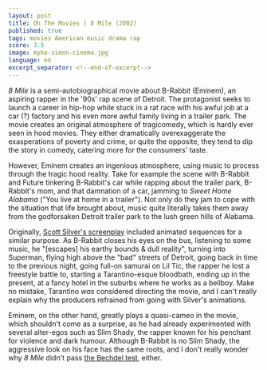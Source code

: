 ```yaml
---
layout: post
title: Oh The Movies | 8 Mile (2002)
published: true
tags: movies American music drama rap
score: 3.5
image: myke-simon-cinema.jpg
language: en
excerpt_separator: <!--end-of-excerpt-->
---
```

*8 Mile* is a semi-autobiographical movie about B-Rabbit (Eminem), an aspiring rapper in the '90s' rap scene of Detroit. The protagonist seeks to launch a career in hip-hop while stuck in a rat race with his awful job at a car (?) factory and his even more awful family living in a trailer park. The movie creates an original atmosphere of tragicomedy, which is hardly ever seen in hood movies. They either dramatically overexaggerate the exasperations of poverty and crime, or quite the opposite, they tend to dip the story in comedy, catering more for the consumers' taste.
<!--end-of-excerpt-->

However, Eminem creates an ingenious atmosphere, using music to process through the tragic hood reality. Take for example the scene with B-Rabbit and Future tinkering B-Rabbit's car while rapping about the trailer park, B-Rabbit's mom, and that damnation of a car, jamming to *Sweet Home Alabama* ("You live at home in a trailer"). Not only do they jam to cope with the situation that life brought about, music quite literally takes them away from the godforsaken Detroit trailer park to the lush green hills of Alabama.

Originally, <a href="https://www.dailyscript.com/scripts/8MILE.pdf#page=18" target="_blank">Scott Silver's screenplay</a> included animated sequences for a similar purpose. As B-Rabbit closes his eyes on the bus, listening to some music, he "[escapes] his earthy bounds & dull reality", turning into Superman, flying high above the "bad" streets of Detroit, going back in time to the previous night, going full-on samurai on Lil Tic, the rapper he lost a freestyle battle to, starting a Tarantino-esque bloodbath, ending up in the present, at a fancy hotel in the suburbs where he works as a bellboy. Make no mistake, Tarantino *was* considered directing the movie, and I can't really explain why the producers refrained from going with Silver's animations.

Eminem, on the other hand, greatly plays a quasi-cameo in the movie, which shouldn't come as a surprise, as he had already experimented with several alter-egos such as Slim Shady, the rapper known for his penchant for violence and dark humour. Although B-Rabbit is no Slim Shady, the aggressive look on his face has the same roots, and I don't really wonder why *8 Mile* didn't pass <a href="https://bechdeltest.com/view/2545/8_mile" target="_blank">the Bechdel test</a>, either.
